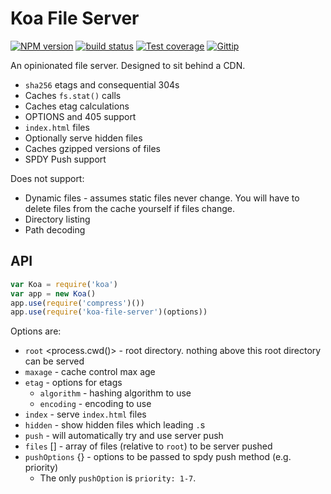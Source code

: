 
# Koa File Server

[![NPM version][npm-image]][npm-url]
[![build status][travis-image]][travis-url]
[![Test coverage][coveralls-image]][coveralls-url]
[![Gittip][gittip-image]][gittip-url]

An opinionated file server. Designed to sit behind a CDN.

- `sha256` etags and consequential 304s
- Caches `fs.stat()` calls
- Caches etag calculations
- OPTIONS and 405 support
- `index.html` files
- Optionally serve hidden files
- Caches gzipped versions of files
- SPDY Push support

Does not support:

- Dynamic files - assumes static files never change.
  You will have to delete files from the cache yourself if files change.
- Directory listing
- Path decoding

## API

```js
var Koa = require('koa')
var app = new Koa()
app.use(require('compress')())
app.use(require('koa-file-server')(options))
```

Options are:

- `root` <process.cwd()> - root directory. nothing above this root directory can be served
- `maxage` - cache control max age
- `etag` - options for etags
  - `algorithm` <sha256> - hashing algorithm to use
  - `encoding` <base64> - encoding to use
- `index` - serve `index.html` files
- `hidden` <false> - show hidden files which leading `.`s
- `push` <false> - will automatically try and use server push
- `files` [] - array of files (relative to `root`) to be server pushed
- `pushOptions` {} - options to be passed to spdy push method (e.g. priority)
  - The only `pushOption` is `priority: 1-7`.

[npm-image]: https://img.shields.io/npm/v/koa-file-server.svg?style=flat
[npm-url]: https://npmjs.org/package/koa-file-server
[travis-image]: https://img.shields.io/travis/koajs/file-server.svg?style=flat
[travis-url]: https://travis-ci.org/koajs/file-server
[coveralls-image]: https://img.shields.io/coveralls/koajs/file-server.svg?style=flat
[coveralls-url]: https://coveralls.io/r/koajs/file-server?branch=master
[gittip-image]: https://img.shields.io/gittip/jonathanong.svg?style=flat
[gittip-url]: https://www.gittip.com/jonathanong/
